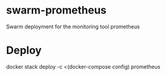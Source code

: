 # swarm-prometheus
Swarm deployment for the monitoring tool prometheus

# Deploy
docker stack deploy -c <(docker-compose config) prometheus